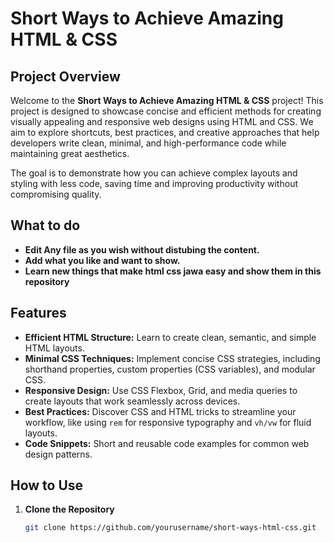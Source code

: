# Short Ways to Achieve Amazing HTML & CSS

## Project Overview

Welcome to the **Short Ways to Achieve Amazing HTML & CSS** project! This project is designed to showcase concise and efficient methods for creating visually appealing and responsive web designs using HTML and CSS. We aim to explore shortcuts, best practices, and creative approaches that help developers write clean, minimal, and high-performance code while maintaining great aesthetics.

The goal is to demonstrate how you can achieve complex layouts and styling with less code, saving time and improving productivity without compromising quality.


##  What to do 

- **Edit Any file as you wish without distubing the content.**
- **Add what you like and want to show.**
- **Learn new things that make html css jawa easy and show them in this repository**

## Features

- **Efficient HTML Structure:** Learn to create clean, semantic, and simple HTML layouts.
- **Minimal CSS Techniques:** Implement concise CSS strategies, including shorthand properties, custom properties (CSS variables), and modular CSS.
- **Responsive Design:** Use CSS Flexbox, Grid, and media queries to create layouts that work seamlessly across devices.
- **Best Practices:** Discover CSS and HTML tricks to streamline your workflow, like using `rem` for responsive typography and `vh/vw` for fluid layouts.
- **Code Snippets:** Short and reusable code examples for common web design patterns.

## How to Use

1. **Clone the Repository**
   ```bash
   git clone https://github.com/yourusername/short-ways-html-css.git

